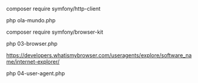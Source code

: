composer require symfony/http-client

php ola-mundo.php

composer require symfony/browser-kit

php 03-browser.php

https://developers.whatismybrowser.com/useragents/explore/software_name/internet-explorer/

php 04-user-agent.php
